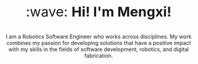 
<p align = "center" style="font-size:36px;">:wave: <strong>Hi! I'm Mengxi!</strong> </p> 
<p align = "center">I am a Robotics Software Engineer who works across disciplines. My work combines my passion for developing solutions that have a positive impact with my skills in the fields of software development, robotics, and digital fabrication.</p>




